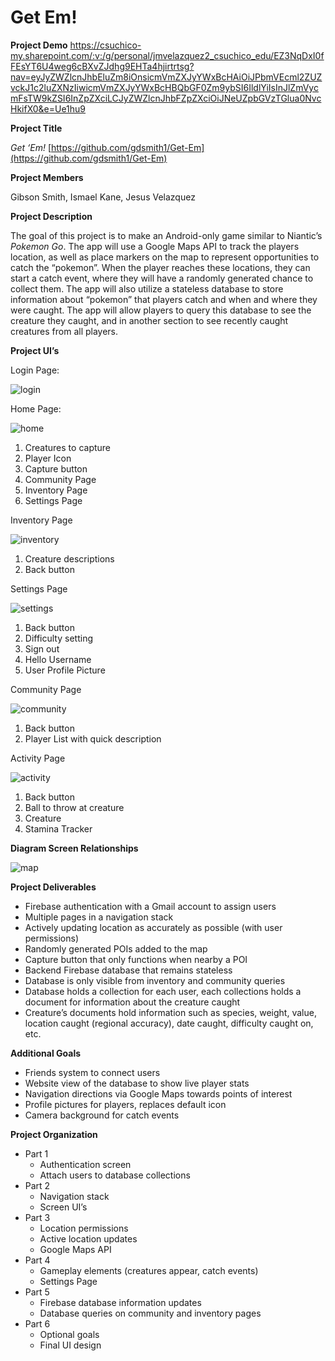 # Get Em!
<!-- Output copied to clipboard! -->

<!-----

Conversion notes:

* Docs to Markdown version 1.0β34
* Thu Oct 05 2023 21:07:09 GMT-0700 (PDT)
* Source doc: cins project proposal
* This document has images: check for >>>>>  gd2md-html alert:  inline image link in generated source and store images to your server. NOTE: Images in exported zip file from Google Docs may not appear in  the same order as they do in your doc. Please check the images!

----->
**Project Demo**
https://csuchico-my.sharepoint.com/:v:/g/personal/jmvelazquez2_csuchico_edu/EZ3NqDxI0fFEsYT6U4weg6cBXvZJdhg9EHTa4hjirtrtsg?nav=eyJyZWZlcnJhbEluZm8iOnsicmVmZXJyYWxBcHAiOiJPbmVEcml2ZUZvckJ1c2luZXNzIiwicmVmZXJyYWxBcHBQbGF0Zm9ybSI6IldlYiIsInJlZmVycmFsTW9kZSI6InZpZXciLCJyZWZlcnJhbFZpZXciOiJNeUZpbGVzTGlua0NvcHkifX0&e=Ue1hu9   


**Project Title**

_Get ‘Em!_
[https://github.com/gdsmith1/Get-Em](https://github.com/gdsmith1/Get-Em)

**Project Members**

Gibson Smith, Ismael Kane, Jesus Velazquez

**Project Description**

The goal of this project is to make an Android-only game similar to Niantic’s _Pokemon Go_.  The app will use a Google Maps API to track the players location, as well as place markers on the map to represent opportunities to catch the “pokemon”.  When the player reaches these locations, they can start a catch event, where they will have a randomly generated chance to collect them.  The app will also utilize a stateless database to store information about “pokemon” that players catch and when and where they were caught.  The app will allow players to query this database to see the creature they caught, and in another section to see recently caught creatures from all players.

**Project UI’s**

Login Page:

![login](https://github.com/gdsmith1/Get-Em/blob/main/projectdescription/images/image1.png)

Home Page:

![home](https://github.com/gdsmith1/Get-Em/blob/main/projectdescription/images/image7.png)

1. Creatures to capture
2. Player Icon
3. Capture button
4. Community Page
5. Inventory Page
6. Settings Page

Inventory Page

![inventory](https://github.com/gdsmith1/Get-Em/blob/main/projectdescription/images/image2.png)

1. Creature descriptions
2. Back button

Settings Page

![settings](https://github.com/gdsmith1/Get-Em/blob/main/projectdescription/images/image3.png)

1. Back button
2. Difficulty setting
3. Sign out
4. Hello Username
5. User Profile Picture

Community Page

![community](https://github.com/gdsmith1/Get-Em/blob/main/projectdescription/images/image4.png)

1. Back button
2. Player List with quick description

Activity Page

![activity](https://github.com/gdsmith1/Get-Em/blob/main/projectdescription/images/image5.png)

1. Back button
2. Ball to throw at creature
3. Creature
4. Stamina Tracker

**Diagram Screen Relationships**

![map](https://github.com/gdsmith1/Get-Em/blob/main/projectdescription/images/image6.png)


**Project Deliverables**



* Firebase authentication with a Gmail account to assign users
* Multiple pages in a navigation stack
* Actively updating location as accurately as possible (with user permissions)
* Randomly generated POIs added to the map
* Capture button that only functions when nearby a POI
* Backend Firebase database that remains stateless
* Database is only visible from inventory and community queries
* Database holds a collection for each user, each collections holds a document for information about the creature caught
* Creature’s documents hold information such as species, weight, value, location caught (regional accuracy), date caught, difficulty caught on, etc.

**Additional Goals**



* Friends system to connect users
* Website view of the database to show live player stats
* Navigation directions via Google Maps towards points of interest
* Profile pictures for players, replaces default icon
* Camera background for catch events

**Project Organization**



* Part 1
    * Authentication screen 
    * Attach users to database collections
* Part 2
    * Navigation stack
    * Screen UI’s
* Part 3
    * Location permissions
    * Active location updates
    * Google Maps API
* Part 4
    * Gameplay elements (creatures appear, catch events)
    * Settings Page
* Part 5
    * Firebase database information updates
    * Database queries on community and inventory pages
* Part 6
    * Optional goals
    * Final UI design
